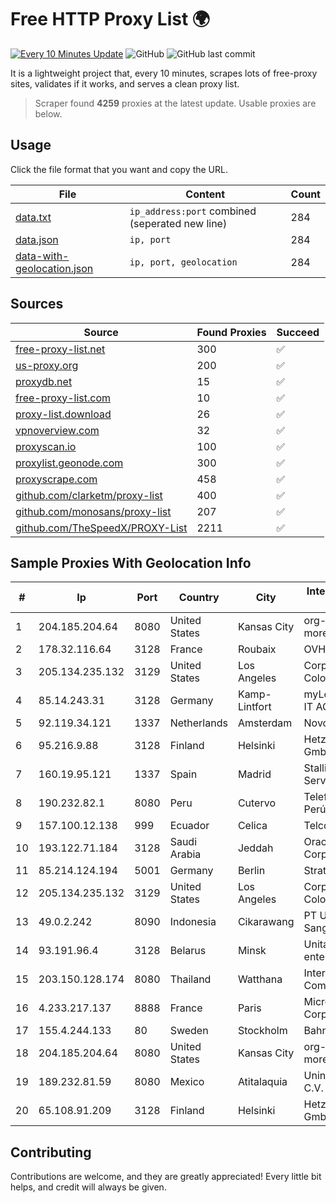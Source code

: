 
# Free HTTP Proxy List 🌍

[![Every 10 Minutes Update](https://github.com/mertguvencli/http-proxy-list/actions/workflows/main.yml/badge.svg?branch=main)](https://github.com/mertguvencli/http-proxy-list/actions/workflows/main.yml)
![GitHub](https://img.shields.io/github/license/mertguvencli/http-proxy-list)
![GitHub last commit](https://img.shields.io/github/last-commit/mertguvencli/http-proxy-list)

It is a lightweight project that, every 10 minutes, scrapes lots of free-proxy sites, validates if it works, and serves a clean proxy list.


> Scraper found **4259** proxies at the latest update. Usable proxies are below.

## Usage

Click the file format that you want and copy the URL.


|File|Content|Count|
|----|-------|-----|
|[data.txt](https://raw.githubusercontent.com/mertguvencli/http-proxy-list/main/proxy-list/data.txt)|`ip_address:port` combined (seperated new line)|284|
|[data.json](https://raw.githubusercontent.com/mertguvencli/http-proxy-list/main/proxy-list/data.json)|`ip, port`|284|
|[data-with-geolocation.json](https://raw.githubusercontent.com/mertguvencli/http-proxy-list/main/proxy-list/data-with-geolocation.json)|`ip, port, geolocation`|284|

## Sources

|Source|Found Proxies|Succeed|
|------|-------------|-------|
|[free-proxy-list.net](https://free-proxy-list.net)|300|✅|
|[us-proxy.org](https://www.us-proxy.org)|200|✅|
|[proxydb.net](http://proxydb.net)|15|✅|
|[free-proxy-list.com](https://free-proxy-list.com/?page=&port=&type%5B%5D=http&type%5B%5D=https&up_time=0&search=Search)|10|✅|
|[proxy-list.download](https://www.proxy-list.download/HTTP)|26|✅|
|[vpnoverview.com](https://vpnoverview.com/privacy/anonymous-browsing/free-proxy-servers)|32|✅|
|[proxyscan.io](https://www.proxyscan.io)|100|✅|
|[proxylist.geonode.com](https://proxylist.geonode.com/api/proxy-list?limit=300&page=1&sort_by=lastChecked&sort_type=desc&protocols=http,https)|300|✅|
|[proxyscrape.com](https://api.proxyscrape.com/v2/?request=displayproxies&protocol=http&timeout=10000&country=all&ssl=all&anonymity=all)|458|✅|
|[github.com/clarketm/proxy-list](https://raw.githubusercontent.com/clarketm/proxy-list/master/proxy-list-raw.txt)|400|✅|
|[github.com/monosans/proxy-list](https://raw.githubusercontent.com/monosans/proxy-list/main/proxies/http.txt)|207|✅|
|[github.com/TheSpeedX/PROXY-List](https://raw.githubusercontent.com/TheSpeedX/PROXY-List/master/http.txt)|2211|✅|


## Sample Proxies With Geolocation Info

|#|Ip|Port|Country|City|Internet Service Provider|
|-|--|----|-------|----|-------------------------|
|1|204.185.204.64|8080|United States|Kansas City|org-morenet.more.net|
|2|178.32.116.64|3128|France|Roubaix|OVH SAS|
|3|205.134.235.132|3129|United States|Los Angeles|Corporate Colocation Inc|
|4|85.14.243.31|3128|Germany|Kamp-Lintfort|myLoc managed IT AG|
|5|92.119.34.121|1337|Netherlands|Amsterdam|NovoServe B.V.|
|6|95.216.9.88|3128|Finland|Helsinki|Hetzner Online GmbH|
|7|160.19.95.121|1337|Spain|Madrid|Stallion Network Services Limited|
|8|190.232.82.1|8080|Peru|Cutervo|Telefónica del Perú|
|9|157.100.12.138|999|Ecuador|Celica|Telconet S.A|
|10|193.122.71.184|3128|Saudi Arabia|Jeddah|Oracle Corporation|
|11|85.214.124.194|5001|Germany|Berlin|Strato AG|
|12|205.134.235.132|3129|United States|Los Angeles|Corporate Colocation Inc|
|13|49.0.2.242|8090|Indonesia|Cikarawang|PT Usaha Adi Sanggoro|
|14|93.191.96.4|3128|Belarus|Minsk|Unitary enterprise A1|
|15|203.150.128.174|8080|Thailand|Watthana|Internet Thailand Company Ltd|
|16|4.233.217.137|8888|France|Paris|Microsoft Corporation|
|17|155.4.244.133|80|Sweden|Stockholm|Bahnhof AB|
|18|204.185.204.64|8080|United States|Kansas City|org-morenet.more.net|
|19|189.232.81.59|8080|Mexico|Atitalaquia|Uninet S.A. de C.V.|
|20|65.108.91.209|3128|Finland|Helsinki|Hetzner Online GmbH|



## Contributing

Contributions are welcome, and they are greatly appreciated! Every
little bit helps, and credit will always be given.

